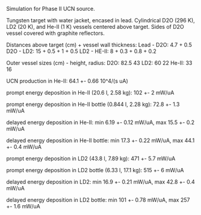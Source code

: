 Simulation for Phase II UCN source.

Tungsten target with water jacket, encased in lead.
Cylindrical D2O (296 K), LD2 (20 K), and He-II (1 K) vessels centered above target.
Sides of D2O vessel covered with graphite reflectors.

Distances above target (cm) + vessel wall thickness:
Lead - D2O: 4.7 + 0.5
D2O - LD2: 15 + 0.5 + 1 + 0.5
LD2 - HE-II: 8 + 0.3 + 0.8 + 0.2

Outer vessel sizes (cm) - height, radius:
D2O: 82.5 43
LD2: 60 22
He-II: 33 16

UCN production in He-II:
64.1 +- 0.66 10^4/(s uA)

prompt energy deposition in He-II (20.6 l, 2.58 kg):
102 +- 2 mW/uA

prompt energy deposition in He-II bottle (0.844 l, 2.28 kg):
72.8 +- 1.3 mW/uA

delayed energy deposition in He-II:
min 6.19 +- 0.12 mW/uA, max 15.5 +- 0.2 mW/uA

delayed energy deposition in He-II bottle:
min 17.3 +- 0.22 mW/uA, max 44.1 +- 0.4 mW/uA

prompt energy deposition in LD2 (43.8 l, 7.89 kg):
471 +- 5.7 mW/uA

prompt energy deposition in LD2 bottle (6.33 l, 17.1 kg):
515 +- 6 mW/uA

delayed energy deposition in LD2:
min 16.9 +- 0.21 mW/uA, max 42.8 +- 0.4 mW/uA

delayed energy deposition in LD2 bottle:
min 101 +- 0.78 mW/uA, max 257 +- 1.6 mW/uA

